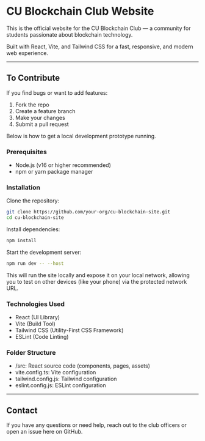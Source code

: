 # CU Blockchain Club Website

This is the official website for the CU Blockchain Club — a community for students passionate about blockchain technology.

Built with React, Vite, and Tailwind CSS for a fast, responsive, and modern web experience.

---

## To Contribute

If you find bugs or want to add features:

1. Fork the repo
2. Create a feature branch
3. Make your changes
4. Submit a pull request

Below is how to get a local development prototype running. 

### Prerequisites

- Node.js (v16 or higher recommended)
- npm or yarn package manager

### Installation

Clone the repository:

```bash
git clone https://github.com/your-org/cu-blockchain-site.git
cd cu-blockchain-site
```

Install dependencies:

```bash
npm install
```

Start the development server:

```bash
npm run dev -- --host
```

This will run the site locally and expose it on your local network, allowing you to test on other devices (like your phone) via the protected network URL.

### Technologies Used

- React (UI Library)
- Vite (Build Tool)
- Tailwind CSS (Utility-First CSS Framework)
- ESLint (Code Linting)

### Folder Structure

- /src: React source code (components, pages, assets)
- vite.config.ts: Vite configuration
- tailwind.config.js: Tailwind configuration
- eslint.config.js: ESLint configuration

---

## Contact

If you have any questions or need help, reach out to the club officers or open an issue here on GitHub. 
